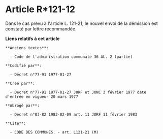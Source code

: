 # Article R*121-12

Dans le cas prévu à l'article L. 121-21, le nouvel envoi de la démission est constaté par lettre recommandée.

**Liens relatifs à cet article**

	**Anciens textes**:

	  - Code de l'administration communale 36 AL. 2 (partie)

	**Codifié par**:

	  - Décret n°77-91 1977-01-27

	**Créé par**:

	  - Décret n°77-91 1977-01-27 JORF et JONC 3 février 1977 date d'entrée en vigueur 20 mars 1977

	**Abrogé par**:

	  - Décret n°83-82 1983-02-09 art. 11 JORF 11 février 1983

	**Cite**:

	  - CODE DES COMMUNES. - art. L121-21 (M)
